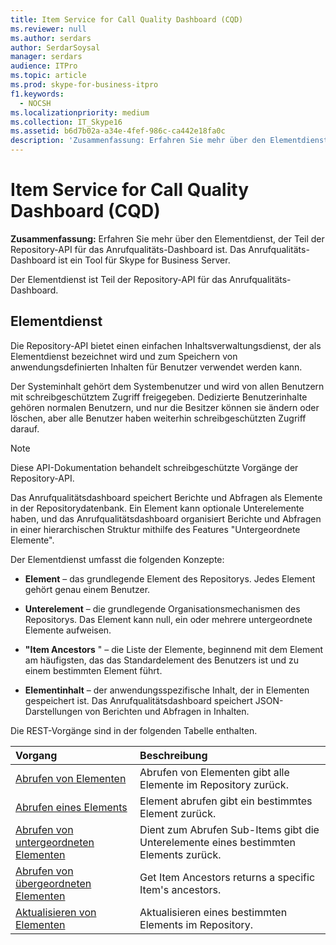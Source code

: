 ```yaml
---
title: Item Service for Call Quality Dashboard (CQD)
ms.reviewer: null
ms.author: serdars
author: SerdarSoysal
manager: serdars
audience: ITPro
ms.topic: article
ms.prod: skype-for-business-itpro
f1.keywords:
  - NOCSH
ms.localizationpriority: medium
ms.collection: IT_Skype16
ms.assetid: b6d7b02a-a34e-4fef-986c-ca442e18fa0c
description: 'Zusammenfassung: Erfahren Sie mehr über den Elementdienst, der Teil der Repository-API für das Anrufqualitätsdashboard ist. Das Anrufqualitäts-Dashboard ist ein Tool für Skype for Business Server.'
---
```


# <a name="item-service-for-call-quality-dashboard-cqd"></a>Item Service for Call Quality Dashboard (CQD)
 
**Zusammenfassung:** Erfahren Sie mehr über den Elementdienst, der Teil der Repository-API für das Anrufqualitäts-Dashboard ist. Das Anrufqualitäts-Dashboard ist ein Tool für Skype for Business Server.
  
Der Elementdienst ist Teil der Repository-API für das Anrufqualitäts-Dashboard.
  
## <a name="item-service"></a>Elementdienst

Die Repository-API bietet einen einfachen Inhaltsverwaltungsdienst, der als Elementdienst bezeichnet wird und zum Speichern von anwendungsdefinierten Inhalten für Benutzer verwendet werden kann. 
  
Der Systeminhalt gehört dem Systembenutzer und wird von allen Benutzern mit schreibgeschütztem Zugriff freigegeben. Dedizierte Benutzerinhalte gehören normalen Benutzern, und nur die Besitzer können sie ändern oder löschen, aber alle Benutzer haben weiterhin schreibgeschützten Zugriff darauf.
  
> [!NOTE]
> Diese API-Dokumentation behandelt schreibgeschützte Vorgänge der Repository-API. 
  
Das Anrufqualitätsdashboard speichert Berichte und Abfragen als Elemente in der Repositorydatenbank. Ein Element kann optionale Unterelemente haben, und das Anrufqualitätsdashboard organisiert Berichte und Abfragen in einer hierarchischen Struktur mithilfe des Features "Untergeordnete Elemente".
  
Der Elementdienst umfasst die folgenden Konzepte:
  
- **Element** – das grundlegende Element des Repositorys. Jedes Element gehört genau einem Benutzer.
    
- **Unterelement** – die grundlegende Organisationsmechanismen des Repositorys. Das Element kann null, ein oder mehrere untergeordnete Elemente aufweisen.
    
- **"Item Ancestors** " – die Liste der Elemente, beginnend mit dem Element am häufigsten, das das Standardelement des Benutzers ist und zu einem bestimmten Element führt.
    
- **Elementinhalt** – der anwendungsspezifische Inhalt, der in Elementen gespeichert ist. Das Anrufqualitätsdashboard speichert JSON-Darstellungen von Berichten und Abfragen in Inhalten.
    
Die REST-Vorgänge sind in der folgenden Tabelle enthalten.
  

|**Vorgang**|**Beschreibung**|
|:-----|:-----|
|[Abrufen von Elementen](get-items.md) <br/> |Abrufen von Elementen gibt alle Elemente im Repository zurück.  <br/> |
|[Abrufen eines Elements](get-item.md) <br/> |Element abrufen gibt ein bestimmtes Element zurück.  <br/> |
|[Abrufen von untergeordneten Elementen](get-sub-items.md) <br/> |Dient zum Abrufen Sub-Items gibt die Unterelemente eines bestimmten Elements zurück.  <br/> |
|[Abrufen von übergeordneten Elementen](get-item-ancestors.md) <br/> |Get Item Ancestors returns a specific Item's ancestors.  <br/> |
|[Aktualisieren von Elementen](update-item.md) <br/> |Aktualisieren eines bestimmten Elements im Repository.  <br/> |
   

